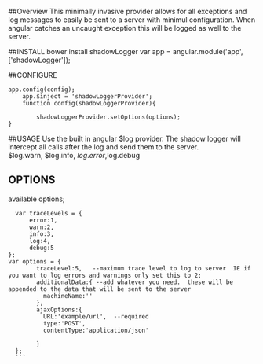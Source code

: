 ##Overview
This minimally invasive provider allows for all exceptions and log messages to easily be sent to a server with minimul configuration.
When angular catches an uncaught exception this will be logged as well to the server.

##INSTALL
	bower install shadowLogger
	var app = angular.module('app',['shadowLogger']);


##CONFIGURE
```
app.config(config);
	app.$inject = 'shadowLoggerProvider';
	function config(shadowLoggerProvider){
		
		shadowLoggerProvider.setOptions(options);
}
```
##USAGE
  Use the built in angular $log provider.  The shadow logger will intercept all calls after the log and send them to the server.  
  $log.warn, $log.info, $log.error,$log.debug
  
## OPTIONS
  available options;
  ```
    var traceLevels = {
        error:1,
        warn:2,
        info:3,
        log:4,
        debug:5
  };
  var options = {
          traceLevel:5,   --maximum trace level to log to server  IE if you want to log errors and warnings only set this to 2;
          additionalData:{ --add whatever you need.  these will be appended to the data that will be sent to the server
            machineName:''
          },
          ajaxOptions:{  
            URL:'example/url',  --required
            type:'POST',
            contentType:'application/json'
            
          }
    };
    ```
	
 
